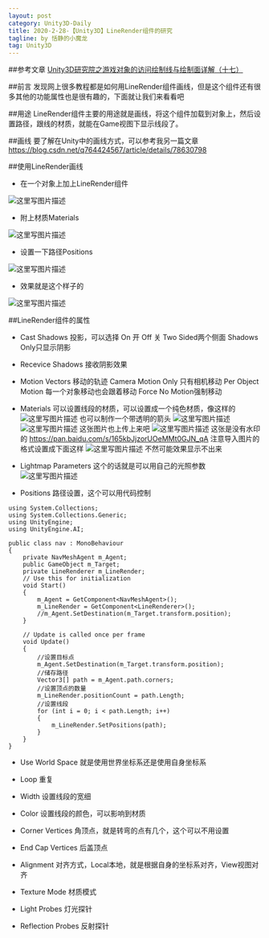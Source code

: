 ```yaml
---
layout: post
category: Unity3D-Daily
title: 2020-2-28-【Unity3D】LineRender组件的研究
tagline: by 恬静的小魔龙
tag: Unity3D
---
```


##参考文章
[Unity3D研究院之游戏对象的访问绘制线与绘制面详解（十七）](http://www.xuanyusong.com/archives/561)

##前言
发现网上很多教程都是如何用LineRender组件画线，但是这个组件还有很多其他的功能属性也是很有趣的，下面就让我们来看看吧

##用途
LineRender组件主要的用途就是画线，将这个组件加载到对象上，然后设置路径，跟线的材质，就能在Game视图下显示线段了。

##画线
要了解在Unity中的画线方式，可以参考我另一篇文章
https://blog.csdn.net/q764424567/article/details/78630798

##使用LineRender画线
-  在一个对象上加上LineRender组件

![这里写图片描述](https://img-blog.csdn.net/20180628100612749?watermark/2/text/aHR0cHM6Ly9ibG9nLmNzZG4ubmV0L3E3NjQ0MjQ1Njc=/font/5a6L5L2T/fontsize/400/fill/I0JBQkFCMA==/dissolve/70)

-  附上材质Materials

![这里写图片描述](https://img-blog.csdn.net/2018062810070815?watermark/2/text/aHR0cHM6Ly9ibG9nLmNzZG4ubmV0L3E3NjQ0MjQ1Njc=/font/5a6L5L2T/fontsize/400/fill/I0JBQkFCMA==/dissolve/70)

-  设置一下路径Positions

![这里写图片描述](https://img-blog.csdn.net/20180628100744961?watermark/2/text/aHR0cHM6Ly9ibG9nLmNzZG4ubmV0L3E3NjQ0MjQ1Njc=/font/5a6L5L2T/fontsize/400/fill/I0JBQkFCMA==/dissolve/70)

-  效果就是这个样子的

![这里写图片描述](https://img-blog.csdn.net/20180628100817743?watermark/2/text/aHR0cHM6Ly9ibG9nLmNzZG4ubmV0L3E3NjQ0MjQ1Njc=/font/5a6L5L2T/fontsize/400/fill/I0JBQkFCMA==/dissolve/70)

##LineRender组件的属性
- Cast Shadows
投影，可以选择
On 开
Off 关 
Two Sided两个侧面
Shadows Only只显示阴影

- Recevice Shadows
接收阴影效果

- Motion Vectors
移动的轨迹
Camera Motion Only 只有相机移动
Per Object Motion 每一个对象移动也会跟着移动
Force No Motion强制移动

- Materials
可以设置线段的材质，可以设置成一个纯色材质，像这样的
![这里写图片描述](https://img-blog.csdn.net/20180628102158122?watermark/2/text/aHR0cHM6Ly9ibG9nLmNzZG4ubmV0L3E3NjQ0MjQ1Njc=/font/5a6L5L2T/fontsize/400/fill/I0JBQkFCMA==/dissolve/70)
也可以制作一个带透明的箭头
![这里写图片描述](https://img-blog.csdn.net/20180628102254515?watermark/2/text/aHR0cHM6Ly9ibG9nLmNzZG4ubmV0L3E3NjQ0MjQ1Njc=/font/5a6L5L2T/fontsize/400/fill/I0JBQkFCMA==/dissolve/70)
![这里写图片描述](https://img-blog.csdn.net/20180628102313920?watermark/2/text/aHR0cHM6Ly9ibG9nLmNzZG4ubmV0L3E3NjQ0MjQ1Njc=/font/5a6L5L2T/fontsize/400/fill/I0JBQkFCMA==/dissolve/70)
这张图片也上传上来吧
![这里写图片描述](https://img-blog.csdn.net/20180628102349987?watermark/2/text/aHR0cHM6Ly9ibG9nLmNzZG4ubmV0L3E3NjQ0MjQ1Njc=/font/5a6L5L2T/fontsize/400/fill/I0JBQkFCMA==/dissolve/70)
这张是没有水印的
https://pan.baidu.com/s/165kbJjzorUOeMMt0GJN_qA
注意导入图片的格式设置成下面这样
![这里写图片描述](https://img-blog.csdn.net/20180628104205540?watermark/2/text/aHR0cHM6Ly9ibG9nLmNzZG4ubmV0L3E3NjQ0MjQ1Njc=/font/5a6L5L2T/fontsize/400/fill/I0JBQkFCMA==/dissolve/70)
不然可能效果显示不出来

- Lightmap Parameters
这个的话就是可以用自己的光照参数
![这里写图片描述](https://img-blog.csdn.net/2018062810303989?watermark/2/text/aHR0cHM6Ly9ibG9nLmNzZG4ubmV0L3E3NjQ0MjQ1Njc=/font/5a6L5L2T/fontsize/400/fill/I0JBQkFCMA==/dissolve/70)

- Positions
路径设置，这个可以用代码控制

```
using System.Collections;
using System.Collections.Generic;
using UnityEngine;
using UnityEngine.AI;

public class nav : MonoBehaviour
{
    private NavMeshAgent m_Agent;
    public GameObject m_Target;
    private LineRenderer m_LineRender;
    // Use this for initialization
    void Start()
    {
        m_Agent = GetComponent<NavMeshAgent>();
        m_LineRender = GetComponent<LineRenderer>();
        //m_Agent.SetDestination(m_Target.transform.position);
    }

    // Update is called once per frame
    void Update()
    {
        //设置目标点
        m_Agent.SetDestination(m_Target.transform.position);
        //储存路径
        Vector3[] path = m_Agent.path.corners;
        //设置顶点的数量
        m_LineRender.positionCount = path.Length;
        //设置线段
        for (int i = 0; i < path.Length; i++)
        {
            m_LineRender.SetPositions(path);
        }
    }
}

```

- Use World Space
就是使用世界坐标系还是使用自身坐标系

- Loop
重复

- Width
设置线段的宽细

- Color
设置线段的颜色，可以影响到材质

- Corner Vertices
角顶点，就是转弯的点有几个，这个可以不用设置

- End Cap Vertices
后盖顶点

- Alignment
对齐方式，Local本地，就是根据自身的坐标系对齐，View视图对齐

- Texture Mode
材质模式

- Light Probes
灯光探针

- Reflection Probes
反射探针